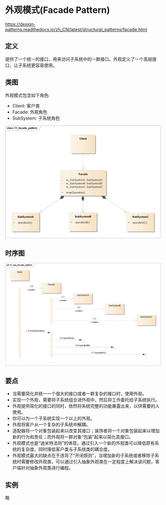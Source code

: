 # 外观模式(Facade Pattern)

<https://design-patterns.readthedocs.io/zh_CN/latest/structural_patterns/facade.html>

## 定义

提供了一个统一的接口，用来访问子系统中的一群接口。外观定义了一个高层接口，让子系统更容易使用。

## 类图

外观模式包含如下角色:

-   Client: 客户类
-   Facade: 外观角色
-   SubSystem: 子系统角色

![](../../_static/11_facade_pattern.jpg)

## 时序图

![](../../_static/11_seq_facade_pattern.jpg)

## 要点

-   当需要简化并统一一个很大的接口或者一群复杂的接口时，使用外观。
-   实现一个外观，需要将子系统组合进外观中，然后将工作委托给子系统执行。
-   外观提供简化的接口的同时，依然将系统完整的功能暴露出来，以供需要的人使用。
-   你可以为一个子系统实现一个以上的外观。
-   外观将客户从一个复杂的子系统中解耦。
-   适配器将一个对象包装起来以改变其接口；装饰者将一个对象包装起来以增加新的行为和责任；而外观将一群对象“包装”起来以简化其接口。
-   外观模式也是“迪米特法则”的体现，通过引入一个新的外观类可以降低原有系统的复杂度，同时降低客户类与子系统类的耦合度。
-   外观模式最大的缺点在于违背了“开闭原则”，当增加新的子系统或者移除子系统时需要修改外观类，可以通过引入抽象外观类在一定程度上解决该问题，客户端针对抽象外观类进行编程。

## 实例

略
